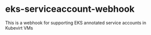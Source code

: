 # eks-serviceaccount-webhook
This is a webhook for supporting EKS annotated service accounts in Kubevirt VMs
